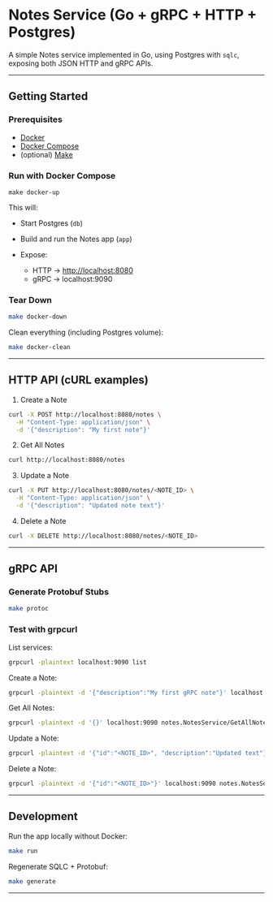 # Notes Service (Go + gRPC + HTTP + Postgres)

A simple Notes service implemented in Go, using Postgres with `sqlc`, exposing both JSON HTTP and gRPC APIs.

---

## Getting Started

### Prerequisites

- [Docker](https://docs.docker.com/get-docker/)
- [Docker Compose](https://docs.docker.com/compose/)
- (optional) [Make](https://www.gnu.org/software/make/)

### Run with Docker Compose

```
make docker-up
```

This will:

* Start Postgres (`db`)
* Build and run the Notes app (`app`)
* Expose:

    * HTTP → [http://localhost:8080](http://localhost:8080)
    * gRPC → localhost:9090

### Tear Down

```bash
make docker-down
```

Clean everything (including Postgres volume):

```bash
make docker-clean
```

---

## HTTP API (cURL examples)

1. Create a Note

```bash
curl -X POST http://localhost:8080/notes \
  -H "Content-Type: application/json" \
  -d '{"description": "My first note"}'
```

2. Get All Notes

```bash
curl http://localhost:8080/notes
```

3. Update a Note

```bash
curl -X PUT http://localhost:8080/notes/<NOTE_ID> \
  -H "Content-Type: application/json" \
  -d '{"description": "Updated note text"}'
```

4. Delete a Note

```bash
curl -X DELETE http://localhost:8080/notes/<NOTE_ID>
```

---

## gRPC API

### Generate Protobuf Stubs

```bash
make protoc
```

### Test with grpcurl

List services:

```bash
grpcurl -plaintext localhost:9090 list
```

Create a Note:

```bash
grpcurl -plaintext -d '{"description":"My first gRPC note"}' localhost:9090 notes.NotesService/CreateNote
```

Get All Notes:

```bash
grpcurl -plaintext -d '{}' localhost:9090 notes.NotesService/GetAllNotes
```

Update a Note:

```bash
grpcurl -plaintext -d '{"id":"<NOTE_ID>", "description":"Updated text"}' localhost:9090 notes.NotesService/UpdateNote
```

Delete a Note:

```bash
grpcurl -plaintext -d '{"id":"<NOTE_ID>"}' localhost:9090 notes.NotesService/DeleteNote
```

---

## Development

Run the app locally without Docker:

```bash
make run
```

Regenerate SQLC + Protobuf:

```bash
make generate
```

---
